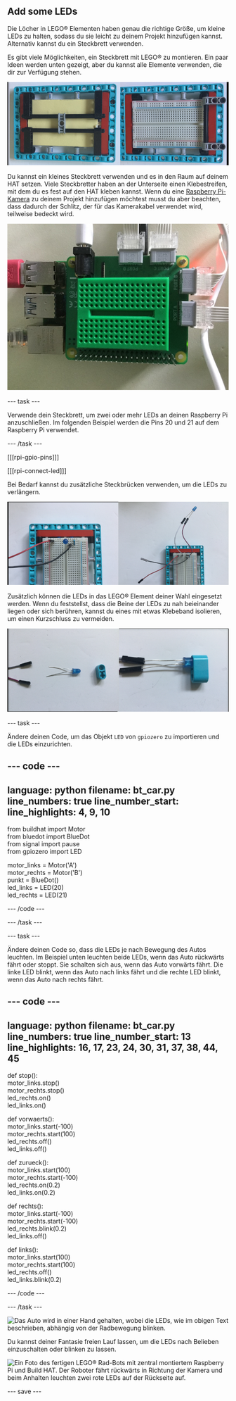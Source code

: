 ## Add some LEDs

Die Löcher in LEGO® Elementen haben genau die richtige Größe, um kleine LEDs zu halten, sodass du sie leicht zu deinem Projekt hinzufügen kannst. Alternativ kannst du ein Steckbrett verwenden.

Es gibt viele Möglichkeiten, ein Steckbrett mit LEGO® zu montieren. Ein paar Ideen werden unten gezeigt, aber du kannst alle Elemente verwenden, die dir zur Verfügung stehen.

![Ein Foto eines halbgroßen Steckbretts, das auf einer LEGO®-Platte montiert ist. Es wird von LEGO®-Trägern darunter getragen und dann an den Seiten in einen Rahmen eingeklemmt, um die Oberseite, auf der die Komponenten eingesteckt werden, frei zu halten.](images/big-breadboard.png)

Du kannst ein kleines Steckbrett verwenden und es in den Raum auf deinem HAT setzen. Viele Steckbretter haben an der Unterseite einen Klebestreifen, mit dem du es fest auf den HAT kleben kannst. Wenn du eine [Raspberry Pi-Kamera](https://projects.raspberrypi.org/de-DE/projects/getting-started-with-picamera) zu deinem Projekt hinzufügen möchtest musst du aber beachten, dass dadurch der Schlitz, der für das Kamerakabel verwendet wird, teilweise bedeckt wird.

![Ein Foto eines grünen Mini-Steckbretts, das auf dem Build HAT sitzt. Es passt gut, verdeckt aber den Kameraschlitz, der sich neben der Buchse am HAT befindet.](images/breadboard_on_hat.jpg)

--- task ---

Verwende dein Steckbrett, um zwei oder mehr LEDs an deinen Raspberry Pi anzuschließen. Im folgenden Beispiel werden die Pins 20 und 21 auf dem Raspberry Pi verwendet.

--- /task ---

[[[rpi-gpio-pins]]]

[[[rpi-connect-led]]]

Bei Bedarf kannst du zusätzliche Steckbrücken verwenden, um die LEDs zu verlängern.

![Zwei Fotos von LEDs, die mit einem Steckbrett verbunden sind. Auf der linken Seite ist die LED in das Steckbrett selbst gesteckt; rechts ist es an fliegenden Überbrückungskabeln befestigt.](images/legtolegs2.png)

Zusätzlich können die LEDs in das LEGO® Element deiner Wahl eingesetzt werden. Wenn du feststellst, dass die Beine der LEDs zu nah beieinander liegen oder sich berühren, kannst du eines mit etwas Klebeband isolieren, um einen Kurzschluss zu vermeiden.

![Ein Foto einer LED, die in ein LEGO® Balkenelement eingesetzt ist.](images/ledsinlego.png)

--- task ---

Ändere deinen Code, um das Objekt `LED` von `gpiozero` zu importieren und die LEDs einzurichten.

--- code ---
---
language: python 
filename: bt_car.py 
line_numbers: true 
line_number_start:
line_highlights: 4, 9, 10
---

from buildhat import Motor    
from bluedot import BlueDot    
from signal import pause     
from gpiozero import LED

motor_links = Motor('A')     
motor_rechts = Motor('B')     
punkt = BlueDot()     
led_links = LED(20)     
led_rechts = LED(21)

--- /code ---

--- /task ---


--- task ---

Ändere deinen Code so, dass die LEDs je nach Bewegung des Autos leuchten. Im Beispiel unten leuchten beide LEDs, wenn das Auto rückwärts fährt oder stoppt. Sie schalten sich aus, wenn das Auto vorwärts fährt. Die linke LED blinkt, wenn das Auto nach links fährt und die rechte LED blinkt, wenn das Auto nach rechts fährt.

--- code ---
---
language: python 
filename: bt_car.py 
line_numbers: true 
line_number_start: 13
line_highlights: 16, 17, 23, 24, 30, 31, 37, 38, 44, 45
---

def stop():    
    motor_links.stop()     
    motor_rechts.stop()    
    led_rechts.on()     
    led_links.on()


def vorwaerts():    
    motor_links.start(-100)    
    motor_rechts.start(100)    
    led_rechts.off()    
    led_links.off()


def zurueck():    
    motor_links.start(100)    
    motor_rechts.start(-100)    
    led_rechts.on(0.2)    
    led_links.on(0.2)


def rechts():    
    motor_links.start(-100)    
    motor_rechts.start(-100)    
    led_rechts.blink(0.2)    
    led_links.off()


def links():    
    motor_links.start(100)    
    motor_rechts.start(100)    
    led_rechts.off()     
    led_links.blink(0.2)

--- /code ---

--- /task ---

![Das Auto wird in einer Hand gehalten, wobei die LEDs, wie im obigen Text beschrieben, abhängig von der Radbewegung blinken.](images/led_indicators.gif)

Du kannst deiner Fantasie freien Lauf lassen, um die LEDs nach Belieben einzuschalten oder blinken zu lassen.

![Ein Foto des fertigen LEGO® Rad-Bots mit zentral montiertem Raspberry Pi und Build HAT. Der Roboter fährt rückwärts in Richtung der Kamera und beim Anhalten leuchten zwei rote LEDs auf der Rückseite auf.](images/brake_lights.gif)

--- save ---
